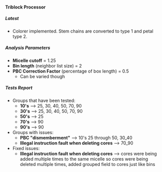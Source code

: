 #### Triblock Processor

##### Latest
- Colorer implemented. Stem chains are converted to type 1 and petal type 2.

##### Analysis Parameters

- **Micelle cutoff** = 1.25
- **Bin length** (neighbor list size) = 2
- **PBC Correction Factor** (percentage of box length) = 0.5
    + Can be varied though

##### Tests Report  

- Groups that have been tested:
	+ **10's** --> 25, 30, 40, 50, 70, 90  
	+ **30's** --> 25, 30, 40, 50, 70, 90  
	+ **50's** --> 25  
	+ **70's** --> 90  
	+ **90's** --> 90
- Groups with issues:
	+ **PBC "dismemberment"** --> 10's 25 through 50, 30_40
	+ **Illegal instruction fault when deleting cores** --> 70_90
- Fixed issues:
	+ **Illegal instruction fault when deleting cores** --> cores were being added multiple times to the same micelle so cores were being deleted multiple times, added grouped field to cores just like bins 


